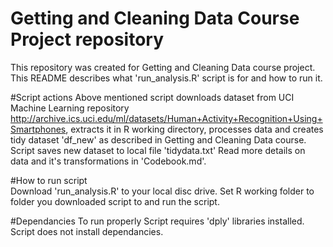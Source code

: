 Getting and Cleaning Data Course Project repository
===================================================
This repository was created for Getting and Cleaning Data course project. This README describes what 'run_analysis.R' script is for and how to run it.

#Script actions
Above mentioned script downloads dataset from UCI Machine Learning repository http://archive.ics.uci.edu/ml/datasets/Human+Activity+Recognition+Using+Smartphones, 
extracts it in R working directory, processes data and creates tidy dataset 'df_new' as
described in Getting and Cleaning Data course. Script saves new dataset to local 
file 'tidydata.txt'
Read more details on data and it's transformations in 'Codebook.md'.  

#How to run script  
Download 'run_analysis.R' to your local disc drive. Set R working folder to folder
you downloaded script to and run the script. 

#Dependancies
To run properly Script requires 'dply' libraries installed. Script does not install
 dependancies.